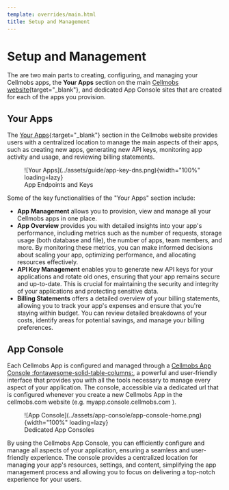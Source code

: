 ```yaml
---
template: overrides/main.html
title: Setup and Management
---
```


# Setup and Management

The are two main parts to creating, configuring, and managing your Cellmobs apps, the **Your Apps** section on the main [Cellmobs website](https://www.cellmobs.com/apps){target="_blank"}, and dedicated App Console sites that are created for each of the apps you provision.

## Your Apps 
The [Your Apps](https://www.cellmobs.com/apps){:target="_blank"} section in the Cellmobs website provides users with a centralized location to manage the main aspects of their apps, such as creating new apps, generating new API keys, monitoring app activity and usage, and reviewing billing statements. 

<figure markdown>
![Your Apps](../assets/guide/app-key-dns.png){width="100%" loading=lazy}
    <figcaption>App Endpoints and Keys</figcaption>
</figure>


Some of the key functionalities of the "Your Apps" section include:

- **App Management** allows you to provision, view and manage all your Cellmobs apps in one place. 
- **App Overview** provides you with detailed insights into your app's performance, including metrics such as the number of requests, storage usage (both database and file), the number of apps, team members, and more. By monitoring these metrics, you can make informed decisions about scaling your app, optimizing performance, and allocating resources effectively. 
- **API Key Management** enables you to generate new API keys for your applications and rotate old ones, ensuring that your app remains secure and up-to-date. This is crucial for maintaining the security and integrity of your applications and protecting sensitive data.
- **Billing Statements** offers a detailed overview of your billing statements, allowing you to track your app's expenses and ensure that you're staying within budget. You can review detailed breakdowns of your costs, identify areas for potential savings, and manage your billing preferences.


## App Console
Each Cellmobs App is configured and managed through a [Cellmobs App Console :fontawesome-solid-table-columns:](/app-console/console-overview), a powerful and user-friendly interface that provides you with all the tools necessary to manage every aspect of your application. The console, accessible via a dedicated url that is configured whenever you create a new Cellmobs App in the cellmobs.com website (e.g. myapp.console.cellmobs.com ). 

<figure markdown>
![App Console](../assets/app-console/app-console-home.png){width="100%" loading=lazy}
    <figcaption>Dedicated App Consoles</figcaption>
</figure>

By using the Cellmobs App Console, you can efficiently configure and manage all aspects of your application, ensuring a seamless and user-friendly experience. The console provides a centralized location for managing your app's resources, settings, and content, simplifying the app management process and allowing you to focus on delivering a top-notch experience for your users.



<br><br>

